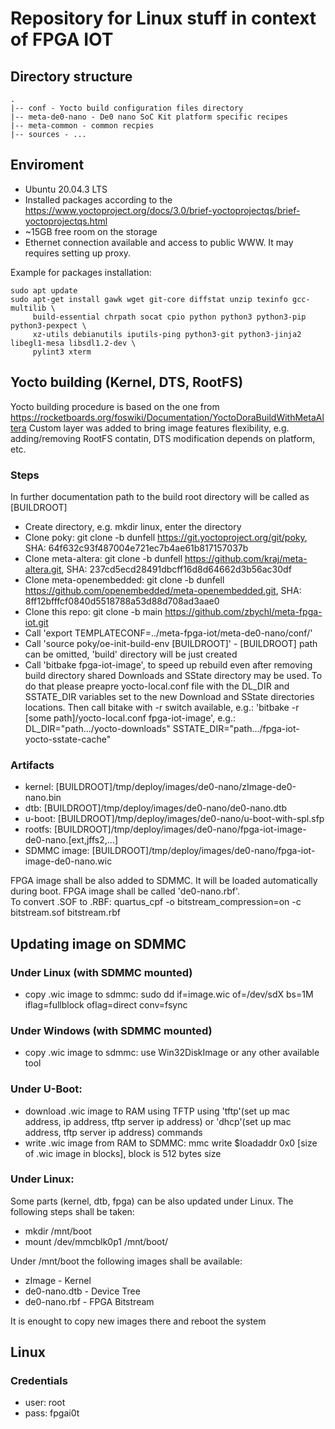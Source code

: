 # Repository for Linux stuff in context of FPGA IOT


## Directory structure

```
.
|-- conf - Yocto build configuration files directory
|-- meta-de0-nano - De0 nano SoC Kit platform specific recipes
|-- meta-common - common recpies
|-- sources - ...
```

## Enviroment
* Ubuntu 20.04.3 LTS
* Installed packages according to the https://www.yoctoproject.org/docs/3.0/brief-yoctoprojectqs/brief-yoctoprojectqs.html
* ~15GB free room on the storage
* Ethernet connection available and access to public WWW. It may requires setting up proxy.

Example for packages installation:

```
sudo apt update
sudo apt-get install gawk wget git-core diffstat unzip texinfo gcc-multilib \
     build-essential chrpath socat cpio python python3 python3-pip python3-pexpect \
     xz-utils debianutils iputils-ping python3-git python3-jinja2 libegl1-mesa libsdl1.2-dev \
     pylint3 xterm
```

## Yocto building (Kernel, DTS, RootFS)
Yocto building procedure is based on the one from https://rocketboards.org/foswiki/Documentation/YoctoDoraBuildWithMetaAltera
Custom layer was added to bring image features flexibility, e.g. adding/removing RootFS contatin, DTS modification depends on platform, etc.

### Steps
In further documentation path to the build root directory will be called as [BUILDROOT]
* Create directory, e.g. mkdir linux, enter the directory
* Clone poky: git clone -b dunfell https://git.yoctoproject.org/git/poky, SHA: 64f632c93f487004e721ec7b4ae61b817157037b
* Clone meta-altera: git clone -b dunfell https://github.com/kraj/meta-altera.git, SHA: 237cd5ecd28491dbcff16d8d64662d3b56ac30df
* Clone meta-openembedded: git clone -b dunfell https://github.com/openembedded/meta-openembedded.git, SHA: 8ff12bfffcf0840d5518788a53d88d708ad3aae0
* Clone this repo: git clone -b main https://github.com/zbychl/meta-fpga-iot.git
* Call 'export TEMPLATECONF=../meta-fpga-iot/meta-de0-nano/conf/'
* Call 'source poky/oe-init-build-env [BUILDROOT]' - [BUILDROOT] path can be omitted, 'build' directory will be just created
* Call 'bitbake fpga-iot-image', to speed up rebuild even after removing build directory shared Downloads and SState directory may be used. To do that please preapre yocto-local.conf file with the DL_DIR and SSTATE_DIR variables set to the new Download and SState directories locations. Then call bitake with -r switch available, e.g.: 'bitbake -r [some path]/yocto-local.conf fpga-iot-image', e.g.:
DL_DIR="path.../yocto-downloads"
SSTATE_DIR="path.../fpga-iot-yocto-sstate-cache"

### Artifacts
* kernel: [BUILDROOT]/tmp/deploy/images/de0-nano/zImage-de0-nano.bin
* dtb: [BUILDROOT]/tmp/deploy/images/de0-nano/de0-nano.dtb
* u-boot: [BUILDROOT]/tmp/deploy/images/de0-nano/u-boot-with-spl.sfp
* rootfs: [BUILDROOT]/tmp/deploy/images/de0-nano/fpga-iot-image-de0-nano.[ext,jffs2,...]
* SDMMC image: [BUILDROOT]/tmp/deploy/images/de0-nano/fpga-iot-image-de0-nano.wic

FPGA image shall be also added to SDMMC. It will be loaded automatically during boot. FPGA image shall be called 'de0-nano.rbf'.</br>
To convert .SOF to .RBF: quartus_cpf -o bitstream_compression=on -c bitstream.sof bitstream.rbf

## Updating image on SDMMC
### Under Linux (with SDMMC mounted)
* copy .wic image to sdmmc: sudo dd if=image.wic of=/dev/sdX bs=1M iflag=fullblock oflag=direct conv=fsync

### Under Windows (with SDMMC mounted)
* copy .wic image to sdmmc: use Win32DiskImage or any other available tool

### Under U-Boot:
* download .wic image to RAM using TFTP using 'tftp'(set up mac address, ip address, tftp server ip address) or 'dhcp'(set up mac address, tftp server ip address) commands
* write .wic image from RAM to SDMMC: mmc write $loadaddr 0x0 [size of .wic image in blocks], block is 512 bytes size

### Under Linux:
Some parts (kernel, dtb, fpga) can be also updated under Linux. The following steps shall be taken:

* mkdir /mnt/boot
* mount /dev/mmcblk0p1 /mnt/boot/

Under /mnt/boot the following images shall be available:

* zImage - Kernel
* de0-nano.dtb - Device Tree
* de0-nano.rbf - FPGA Bitstream

It is enought to copy new images there and reboot the system

## Linux
### Credentials

* user: root
* pass: fpgai0t
